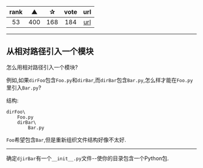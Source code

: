 | rank | ▲ | ✰ | vote | url |
|:-:|:-:|:-:|:-:|:-:|
|  53 | 400 | 168 | 184 | [url](http://stackoverflow.com/questions/279237/import-a-module-from-a-relative-path) |

***

## 从相对路径引入一个模块

怎么用相对路径引入一个模块?

例如,如果`dirFoo`包含`Foo.py`和`dirBar`,而`dirBar`包含`Bar.py`,怎么样才能在`Foo.py`里引入`Bar.py`?

结构:

```
dirFoo\
    Foo.py
    dirBar\
        Bar.py
```

`Foo`希望包含`Bar`,但是重新组织文件结构好像不太好.

***

确定`djirBar`有一个`__init__.py`文件--使你的目录包含一个Python包.


